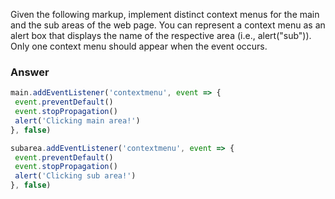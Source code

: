 Given the following markup, implement distinct context menus for the main and the sub areas of the web page. You can represent a context menu as an alert box that displays the name of the respective area (i.e., alert("sub")). Only one context menu should appear when the event occurs.

### Answer 
```js
main.addEventListener('contextmenu', event => {
 event.preventDefault()
 event.stopPropagation()
 alert('Clicking main area!') 
}, false)

subarea.addEventListener('contextmenu', event => {
 event.preventDefault()
 event.stopPropagation() 
 alert('Clicking sub area!') 
}, false)
```